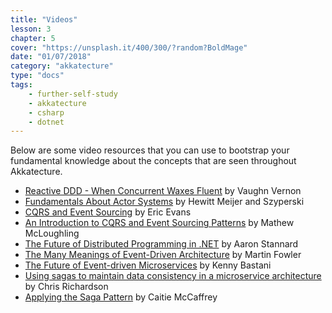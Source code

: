```yaml
---
title: "Videos"
lesson: 3
chapter: 5
cover: "https://unsplash.it/400/300/?random?BoldMage"
date: "01/07/2018"
category: "akkatecture"
type: "docs"
tags:
    - further-self-study
    - akkatecture
    - csharp
    - dotnet
---
```


Below are some video resources that you can use to bootstrap your fundamental knowledge about the concepts that are seen throughout Akkatecture.

- [Reactive DDD - When Concurrent Waxes Fluent](https://youtu.be/JMdS_cHFaBY) by Vaughn Vernon
- [Fundamentals About Actor Systems](https://channel9.msdn.com/Shows/Going+Deep/Hewitt-Meijer-and-Szyperski-The-Actor-Model-everything-you-wanted-to-know-but-were-afraid-to-ask) by Hewitt Meijer and Szyperski
- [CQRS and Event Sourcing](https://www.youtube.com/watch?v=JHGkaShoyNs) by Eric Evans
- [An Introduction to CQRS and Event Sourcing Patterns](https://www.youtube.com/watch?v=9a1PqwFrMP0) by Mathew McLoughling
- [The Future of Distributed Programming in .NET](https://www.youtube.com/watch?v=ozelpjr9SXE) by Aaron Stannard
- [The Many Meanings of Event-Driven Architecture](https://www.youtube.com/watch?v=STKCRSUsyP0) by Martin Fowler
- [The Future of Event-driven Microservices](https://youtu.be/0C7J7hFv_pk) by Kenny Bastani
- [Using sagas to maintain data consistency in a microservice architecture](https://youtu.be/YPbGW3Fnmbc) by Chris Richardson
- [Applying the Saga Pattern](https://youtu.be/xDuwrtwYHu8) by Caitie McCaffrey